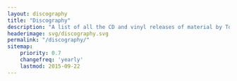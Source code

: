 ```yaml
---
layout: discography
title: "Discography"
description: "A list of all the CD and vinyl releases of material by Tod Dockstader from the early 1960s to the present day"
headerimage: svg/discography.svg
permalink: "/discography/"
sitemap:
    priority: 0.7
    changefreq: 'yearly'
    lastmod: 2015-09-22
---
```

